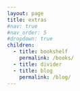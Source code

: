 ```yaml
---
layout: page
title: extras
#nav: true
#nav_order: 5
#dropdown: true
children:
  - title: bookshelf
    permalink: /books/
  - title: divider
  - title: blog
    permalink: /blog/
---
```

